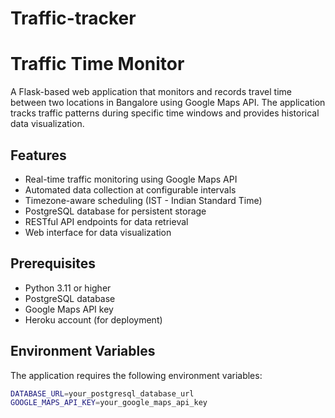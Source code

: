 # Traffic-tracker

# Traffic Time Monitor

A Flask-based web application that monitors and records travel time between two locations in Bangalore using Google Maps API. The application tracks traffic patterns during specific time windows and provides historical data visualization.

## Features

- Real-time traffic monitoring using Google Maps API
- Automated data collection at configurable intervals
- Timezone-aware scheduling (IST - Indian Standard Time)
- PostgreSQL database for persistent storage
- RESTful API endpoints for data retrieval
- Web interface for data visualization

## Prerequisites

- Python 3.11 or higher
- PostgreSQL database
- Google Maps API key
- Heroku account (for deployment)

## Environment Variables

The application requires the following environment variables:

```bash
DATABASE_URL=your_postgresql_database_url
GOOGLE_MAPS_API_KEY=your_google_maps_api_key
